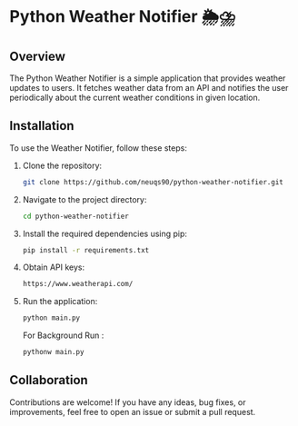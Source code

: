 # Python Weather Notifier 🌦⛈

## Overview

The Python Weather Notifier is a simple application that provides weather updates to users. It fetches weather data from an API and notifies the user periodically about the current weather conditions in given location.

## Installation

To use the Weather Notifier, follow these steps:

1. Clone the repository:

    ```bash
    git clone https://github.com/neuqs90/python-weather-notifier.git
    ```

2. Navigate to the project directory:

    ```bash
    cd python-weather-notifier
    ```

3. Install the required dependencies using pip:

    ```bash
    pip install -r requirements.txt
    ```

4. Obtain API keys:

    ```bash
    https://www.weatherapi.com/
    ```

5. Run the application:

    ```bash
    python main.py
    ```

    For Background Run :

      ```bash
      pythonw main.py
      ```

## Collaboration

Contributions are welcome! If you have any ideas, bug fixes, or improvements, feel free to open an issue or submit a pull request.
